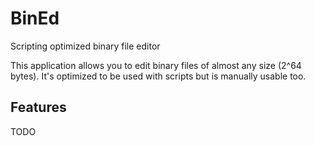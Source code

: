 BinEd
=====

Scripting optimized binary file editor

This application allows you to edit binary files of almost any size (2^64 bytes).
It's optimized to be used with scripts but is manually usable too.

## Features

TODO